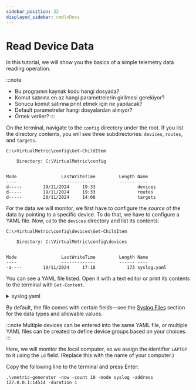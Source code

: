 ```yaml
---
sidebar_position: 32
displayed_sidebar: cmdlnDocs
---
```


# Read Device Data

In this tutorial, we will show you the basics of a simple telemetry data reading operation.

:::note
* Bu programın kaynak kodu hangi dosyada?
* Komut satırına en az hangi parametrelerin girilmesi gerekiyor?
* Sonucu komut satırına print etmek için ne yapılacak?
* Default parametreler hangi dosyalardan alınıyor?
* Örnek veriler?
:::

On the terminal, navigate to the `config` directory under the root. If you list the directory contents, you will see three subdirectories: `devices`, `routes`, and `targets`.

```CLI
C:\>VirtualMetric\config\Get-ChildItem

    Directory: C:\VirtualMetric\config


Mode                 LastWriteTime         Length Name
----                 -------------         ------ ----
d-----        19/11/2024     19:33                devices
d-----        19/11/2024     19:33                routes
d-----        20/11/2024     14:08                targets
```

For the data we will monitor, we first have to configure the _source_ of the data by pointing to a specific device. To do that, we have to configure a YAML file. Now, `cd` to the `devices` directory and list its contents:

```CLI
C:\>VirtualMetric\config\devices\Get-ChildItem

    Directory: C:\VirtualMetric\config\devices


Mode                 LastWriteTime         Length Name
----                 -------------         ------ ----
-a----        19/11/2024     17:18            173 syslog.yaml
```

You can see a YAML file listed. Open it with a text editor or print its contents to the terminal with `Get-Content`.

<details>
<summary>syslog.yaml</summary>
```Text
devices:
  - id: 324235346
    name: 127.0.0.1
    description: syslog
    type: syslog
    status: true
    properties:
      address: "0.0.0.0"
      port: 14514
```
</details>

By default, the file comes with certain fields&mdash;see the [Syslog Files](../../usr/ref/syslog.md) section for the data types and allowable values.

:::note
Multiple devices can be entered into the same YAML file, or multiple YAML files can be created to define device groups based on your choices.
:::

Here, we will monitor the local computer, so we assign the identifier `LAPTOP` to it using the `id` field. (Replace this with the name of your computer.)

Copy the following line to the terminal and press <kb-short>Enter</kb-short>:

```cli
.\vmetric-generator -now -count 10 -mode syslog -address 127.0.0.1:14514 -duration 1
```
